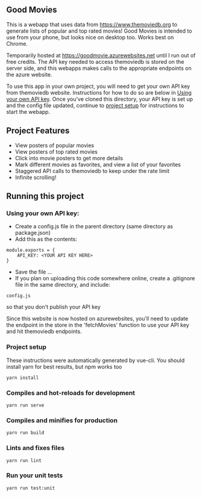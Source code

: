 ## Good Movies
This is a webapp that uses data from https://www.themoviedb.org to generate lists of popular and top rated movies! Good Movies is intended to use from your phone, but looks nice on desktop too. Works best on Chrome.

Temporarily hosted at https://goodmovie.azurewebsites.net until I run out of free credits. The API key needed to access themoviedb is stored on the server side, and this webapps makes calls to the appropriate endpoints on the azure website.

To use this app in your own project, you will need to get your own API key from themoviedb website. Instructions for how to do so are below in [Using your own API key](#using-your-own-api-key). Once you've cloned this directory, your API key is set up and the config file updated, continue to [project setup](#project-setup) for instructions to start the webapp.

## Project Features
- View posters of popular movies
- View posters of top rated movies
- Click into movie posters to get more details
- Mark different movies as favorites, and view a list of your favorites
- Staggered API calls to themoviedb to keep under the rate limit
- Infinite scrolling!

## Running this project

### Using your own API key:
- Create a config.js file in the parent directory (same directory as package.json)
- Add this as the contents: 
```
module.exports = {
	API_KEY: <YOUR API KEY HERE>
}
```
- Save the file ...
- If you plan on uploading this code somewhere online, create a .gitignore file in the same directory, and include:
```
config.js
```
so that you don't publish your API key

Since this website is now hosted on azurewebsites, you'll need to update the endpoint in the store in the 'fetchMovies' function to use your API key and hit themoviedb endpoints.

### Project setup
These instructions were automatically generated by vue-cli. You should install yarn for best results, but npm works too
```
yarn install
```

### Compiles and hot-reloads for development
```
yarn run serve
```

### Compiles and minifies for production
```
yarn run build
```

### Lints and fixes files
```
yarn run lint
```

### Run your unit tests
```
yarn run test:unit
```
